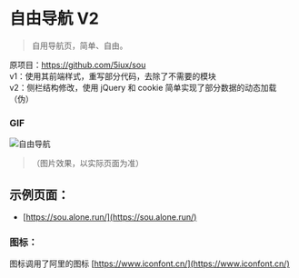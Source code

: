 # 自由导航 V2
> 自用导航页，简单、自由。

原项目：https://github.com/5iux/sou  
v1：使用其前端样式，重写部分代码，去除了不需要的模块  
v2：侧栏结构修改，使用 jQuery 和 cookie 简单实现了部分数据的动态加载（伪）  

###  GIF

![自由导航](https://github.com/yeetime/sou2/blob/master/sou2-2.gif)
> （图片效果，以实际页面为准）

## 示例页面：

+ [https://sou.alone.run/](https://sou.alone.run/)


### 图标：
图标调用了阿里的图标 [https://www.iconfont.cn/](https://www.iconfont.cn/)
